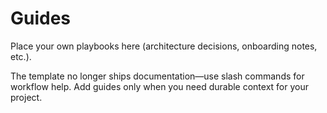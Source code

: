 # Guides

Place your own playbooks here (architecture decisions, onboarding notes, etc.).

The template no longer ships documentation—use slash commands for workflow help. Add guides only when you need durable context for your project.
